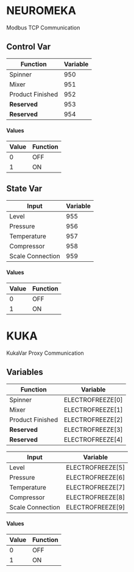 # NEUROMEKA

Modbus TCP Communication

## Control Var

| Function         | Variable |
|------------------|----------|
| Spinner          | 950      |
| Mixer            | 951      |
| Product Finished | 952      |
| **Reserved**     | 953      |
| **Reserved**     | 954      |

#### Values

| Value | Function |
|-------|----------|
| 0     | OFF      |
| 1     | ON       |  

## State Var

| Input            | Variable |
|------------------|----------|
| Level            | 955      |
| Pressure         | 956      |
| Temperature      | 957      |
| Compressor       | 958      |
| Scale Connection | 959      |


#### Values

| Value | Function |
|-------|----------|
| 0     | OFF      |
| 1     | ON       |

# KUKA

KukaVar Proxy Communication

## Variables

| Function         | Variable         |
|------------------|------------------|
| Spinner          | ELECTROFREEZE[0] |
| Mixer            | ELECTROFREEZE[1] |
| Product Finished | ELECTROFREEZE[2] |
| **Reserved**     | ELECTROFREEZE[3] |
| **Reserved**     | ELECTROFREEZE[4] |

| Input            | Variable         |
|------------------|------------------|
| Level            | ELECTROFREEZE[5] |
| Pressure         | ELECTROFREEZE[6] |
| Temperature      | ELECTROFREEZE[7] |
| Compressor       | ELECTROFREEZE[8] |
| Scale Connection | ELECTROFREEZE[9] |



#### Values

| Value | Function |
|-------|----------|
| 0     | OFF      |
| 1     | ON       |